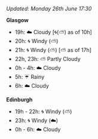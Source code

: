 *Updated: Monday 26th June 17:30*

**Glasgow**

* 19h: :cloud: Cloudy [:cyclone:(:partly_sunny:) as of 10h]
* 20h: :cyclone: Windy (:partly_sunny:)
* 21h: :cyclone: Windy (:partly_sunny:) [:partly_sunny: as of 17h]
* 22h, 23h: :partly_sunny: Partly Cloudy
* 0h - 4h: :cloud: Cloudy
* 5h: :umbrella: Rainy
* 6h: :cloud: Cloudy

**Edinburgh**

* 19h - 22h: :cyclone: Windy (:partly_sunny:)
* 23h: :cyclone: Windy (:cloud:)
* 0h - 6h: :cloud: Cloudy
